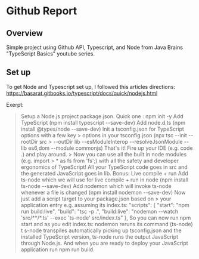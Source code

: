 # Github Report

## Overview
Simple project using Github API, Typescript, and Node from Java Brains "TypeScript Basics" youtube series.

## Set up
To get Node and Typescript set up, I followed this articles directions: https://basarat.gitbooks.io/typescript/docs/quick/nodejs.html

Exerpt:
> Setup a Node.js project package.json. Quick one : npm init -y
> Add TypeScript (npm install typescript --save-dev)
> Add node.d.ts (npm install @types/node --save-dev)
> Init a tsconfig.json for TypeScript options with a few key > options in your tsconfig.json (npx tsc --init --rootDir src > --outDir lib --esModuleInterop --resolveJsonModule --lib es6,dom --module commonjs)
> That's it! Fire up your IDE (e.g. code .) and play around. > Now you can use all the built in node modules (e.g. import > * as fs from 'fs';) with all the safety and developer ergonomics of TypeScript!
> All your TypeScript code goes in src and the generated JavaScript goes in lib.
> Bonus: Live compile + run
> Add ts-node which we will use for live compile + run in node (npm install ts-node --save-dev)
>  Add nodemon which will invoke ts-node whenever a file is  changed (npm install nodemon --save-dev)
>  Now just add a script target to your package.json based on > your application entry e.g. assuming its index.ts:
  "scripts": {
    "start": "npm run build:live",
    "build": "tsc -p .",
    "build:live": "nodemon --watch 'src/**/*.ts' --exec 'ts-node' src/index.ts"
  },
> So you can now run npm start and as you edit index.ts:
> nodemon reruns its command (ts-node)
> t s-node transpiles automatically picking up tsconfig.json and the installed TypeScript version,
> ts-node runs the output JavaScript through Node.js.
> And when you are ready to deploy your JavaScript application run npm run build.

